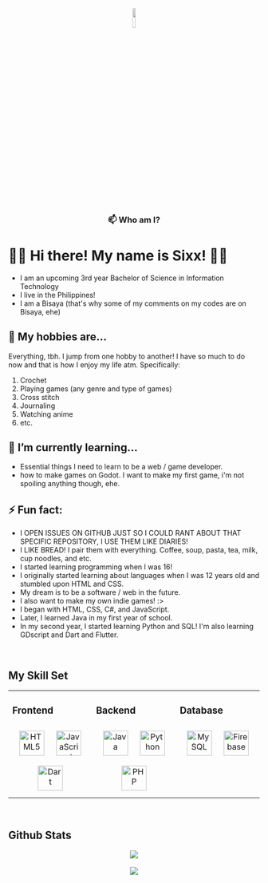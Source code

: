 <div align="center">
<img src="https://github.com/SixxCodes/E-commerce-Strorefront-Simulator-pure-Python/blob/main/CKC%20Styles/product_images/ken.jpg" align="center" style="width: 10%" />
</div>  
  

### <div align="center">📫 Who am I?
# 👩‍💻 Hi there! My name is Sixx! 👩‍💻

* I am an upcoming 3rd year Bachelor of Science in Information Technology
* I live in the Philippines!
* I am a Bisaya (that's why some of my comments on my codes are on Bisaya, ehe)</div>  
  

## 👀 My hobbies are...

Everything, tbh. I jump from one hobby to another! I have so much to do now and that is how I enjoy my life atm.
Specifically:
1. Crochet
2. Playing games (any genre and type of games)
3. Cross stitch
4. Journaling
5. Watching anime
6. etc.  


## 🌱 I’m currently learning...
* Essential things I need to learn to be a web / game developer.
* how to make games on Godot. I want to make my first game, i'm not spoiling anything though, ehe.  
  

  

## ⚡ Fun fact:

* I OPEN ISSUES ON GITHUB JUST SO I COULD RANT ABOUT THAT SPECIFIC REPOSITORY, I USE THEM LIKE DIARIES!
* I LIKE BREAD! I pair them with everything. Coffee, soup, pasta, tea, milk, cup noodles, and etc.
* I started learning programming when I was 16!
* I originally started learning about languages when I was 12 years old and stumbled upon HTML and CSS.
* My dream is to be a software / web in the future.
* I also want to make my own indie games! :>
* I began with HTML, CSS, C#, and JavaScript.
* Later, I learned Java in my first year of school.
* In my second year, I started learning Python and SQL! I'm also learning GDscript and Dart and Flutter.  
  
<br/>  

## My Skill Set  
<table><tr><td valign="top" width="33%">

### Frontend  
<div align="center">  
  <a href="https://en.wikipedia.org/wiki/HTML5" target="_blank"><img style="margin: 10px" src="https://profilinator.rishav.dev/skills-assets/html5-original-wordmark.svg" alt="HTML5" height="50" /></a>  
  <a href="https://www.javascript.com/" target="_blank"><img style="margin: 10px" src="https://profilinator.rishav.dev/skills-assets/javascript-original.svg" alt="JavaScript" height="50" /></a> 
<!--   <a href="https://www.blender.org/" target="_blank"><img style="margin: 10px" src="https://profilinator.rishav.dev/skills-assets/blender_community_badge_white.svg" alt="Blender" height="50" /></a>   -->
<!--   <a href="https://www.adobe.com/in/products/photoshop.html" target="_blank"><img style="margin: 10px" src="https://profilinator.rishav.dev/skills-assets/photoshop-plain.svg" alt="Photoshop" height="50" /></a>   -->
  <a href="https://dart.dev/" target="_blank"><img style="margin: 10px" src="https://profilinator.rishav.dev/skills-assets/dartlang-icon.svg" alt="Dart" height="50" /></a>  
</div>

</td><td valign="top" width="33%">



### Backend  
<div align="center">  
  <a href="https://www.java.com/" target="_blank"><img style="margin: 10px" src="https://profilinator.rishav.dev/skills-assets/java-original-wordmark.svg" alt="Java" height="50" /></a>  
  <a href="https://www.python.org/" target="_blank"><img style="margin: 10px" src="https://profilinator.rishav.dev/skills-assets/python-original.svg" alt="Python" height="50" /></a>  
  <img style="margin: 10px" src="https://profilinator.rishav.dev/skills-assets/php-original.svg" alt="PHP" height="50" /> 
</div>

</td><td valign="top" width="33%">



### Database
<div align="center">  
  <a href="https://www.mysql.com/" target="_blank"><img style="margin: 10px" src="https://profilinator.rishav.dev/skills-assets/mysql-original-wordmark.svg" alt="MySQL" height="50" /></a> 
  <a href="https://firebase.google.com/" target="_blank"><img style="margin: 10px" src="https://profilinator.rishav.dev/skills-assets/firebase.png" alt="Firebase" height="50" /></a>  
</div>

</td></tr></table>  
 
<br/>  


## Github Stats  
<div align="center"><img src="https://github-readme-stats.vercel.app/api?username=SixxCodes&show_icons=true&count_private=true&hide_border=true" align="center" /></div>  

<br/>   

<div align="center">
<img src="https://komarev.com/ghpvc/?username=SixxCodes&&style=flat-square" align="center" />
</div>  

<br/>  

<!---# **👋 Hi, I’m @SixxCodes**

## 📫 Who am I?
Hi there! My name is Sixx!

* I am a 2nd year Bachelor of Science in Information Technology.
* I live in the Philippines!
* I am a Bisaya (that's why some of my comments on my codes are on Bisaya, ehe)

## 👀 My hobbies are...

Everything, tbh. I jump from one hobby to another! I have so much to do now and that is how I enjoy my life atm.
Specifically:
1. Crochet
2. Playing games (any genre and type of games)
3. Cross stitch
4. Journaling
5. Watching anime
6. etc.

## 🌱 I’m currently learning...
* Essential things I need to learn to be a software developer.
* how to make games on Godot. I want to make my first game, i'm not spoiling anything though, ehe.

## ⚡ Fun fact:

* I OPEN ISSUES ON GITHUB JUST SO I COULD RANT ABOUT THAT SPECIFIC REPOSITORY, I USE THEM LIKE DIARIES!
* I LIKE BREAD! I pair them with everything. Coffee, soup, pasta, tea, milk, cup noodles, and etc.
* I started learning programming when I was 16!
* My dream is to be a software engineer/developer in the future.
* I also want to make my own indie games! :>
* I began with C#, HTML, CSS, and JavaScript.
* Later, I learned Java in my first year of school.
* In my second year, I started learning Python and SQL!
* Now, I'm still on my 2nd Year and I'm also learning GDscript and Dart and Flutter.

SixxCodes/SixxCodes is a ✨ special ✨ repository because its `README.md` (this file) appears on your GitHub profile.
You can click the Preview link to take a look at your changes.
--->
